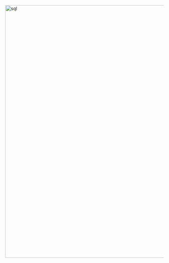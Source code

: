 <img width="536" height="802" alt="sql" src="https://github.com/user-attachments/assets/4c359a92-fc88-45d9-90c9-d01be7c7e146" />
